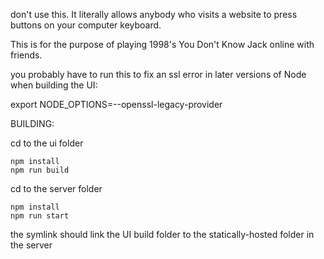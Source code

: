 don't use this. It literally allows anybody who visits a website to press buttons on your computer keyboard.


This is for the purpose of playing 1998's You Don't Know Jack online with friends.

you probably have to run this to fix an ssl error in later versions of Node when building the UI:

export NODE_OPTIONS=--openssl-legacy-provider




BUILDING:

cd to the ui folder
```
npm install
npm run build
```

cd to the server folder
```
npm install
npm run start 
```
the symlink should link the UI build folder to the statically-hosted folder in the server
